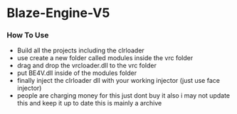 # Blaze-Engine-V5
### How To Use
- Build all the projects including the clrloader
- use create a new folder called modules inside the vrc folder
- drag and drop the vrcloader.dll to the vrc folder
- put BE4V.dll inside of the modules folder
- finally inject the clrloader dll with your working injector (just use face injector)
- people are charging money for this just dont buy it also i may not update this and keep it up to date this is mainly a archive 
